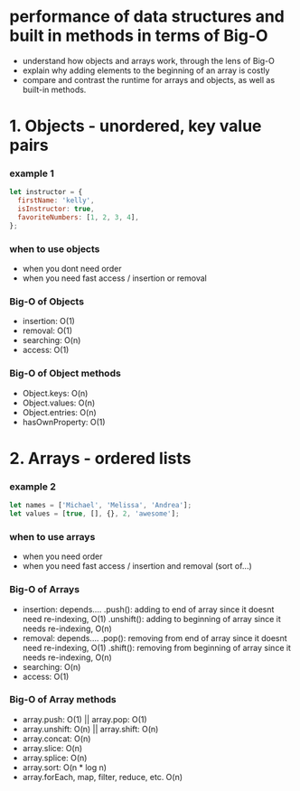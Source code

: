 # performance of data structures and built in methods in terms of Big-O

- understand how objects and arrays work, through the lens of Big-O
- explain why adding elements to the beginning of an array is costly
- compare and contrast the runtime for arrays and objects, as well as built-in methods.

# 1. Objects - unordered, key value pairs

### example 1

```js
let instructor = {
  firstName: 'kelly',
  isInstructor: true,
  favoriteNumbers: [1, 2, 3, 4],
};
```

### when to use objects

- when you dont need order
- when you need fast access / insertion or removal

### Big-O of Objects

- insertion: O(1)
- removal: O(1)
- searching: O(n)
- access: O(1)

### Big-O of Object methods

- Object.keys: O(n)
- Object.values: O(n)
- Object.entries: O(n)
- hasOwnProperty: O(1)

# 2. Arrays - ordered lists

### example 2

```js
let names = ['Michael', 'Melissa', 'Andrea'];
let values = [true, [], {}, 2, 'awesome'];
```

### when to use arrays

- when you need order
- when you need fast access / insertion and removal (sort of...)

### Big-O of Arrays

- insertion: depends....
  .push(): adding to end of array since it doesnt need re-indexing, O(1)
  .unshift(): adding to beginning of array since it needs re-indexing, O(n)
- removal: depends....
  .pop(): removing from end of array since it doesnt need re-indexing, O(1)
  .shift(): removing from beginning of array since it needs re-indexing, O(n)
- searching: O(n)
- access: O(1)

### Big-O of Array methods

- array.push: O(1) || array.pop: O(1)
- array.unshift: O(n) || array.shift: O(n)
- array.concat: O(n)
- array.slice: O(n)
- array.splice: O(n)
- array.sort: O(n \* log n)
- array.forEach, map, filter, reduce, etc. O(n)
